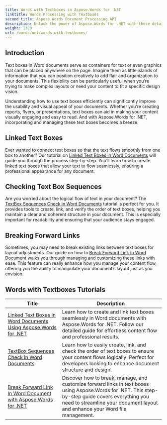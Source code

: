 ```yaml
---
title: Words with Textboxes in Aspose.Words for .NET
linktitle: Words Processing with Textboxes
second_title: Aspose.Words Document Processing API
description: Unlock the power of Aspose.Words for .NET with these detailed tutorials on working with text boxes, enhancing document design and functionality.
weight: 1320
url: /words/net/words-with-textboxes/
---
```

## Introduction

Text boxes in Word documents serve as containers for text or even graphics that can be placed anywhere on the page. Imagine them as little islands of information that you can position creatively to add flair and organization to your documents. This flexibility can be particularly useful when you’re trying to make complex layouts or need your content to fit a specific design vision.

Understanding how to use text boxes efficiently can significantly improve the usability and visual appeal of your documents. Whether you’re creating reports, flyers, or presentations, text boxes can aid in making your content visually engaging and easy to read. And with Aspose.Words for .NET, incorporating and managing these text boxes becomes a breeze.

## Linked Text Boxes

Ever wanted to connect text boxes so that the text flows smoothly from one box to another? Our tutorial on [Linked Text Boxes in Word Documents](./linked-text-boxes/) will guide you through the process step-by-step. You’ll learn how to create linked text boxes that allow your text to flow seamlessly, ensuring a professional appearance for any document.

## Checking Text Box Sequences

Are you worried about the logical flow of text in your document? The [TextBox Sequences Check in Word Documents](./textbox-sequences-check/) tutorial is perfect for you. It provides tools to create, link, and verify the order of text boxes, helping you maintain a clear and coherent structure in your document. This is especially important for readability and ensuring that your audience stays engaged.

## Breaking Forward Links

Sometimes, you may need to break existing links between text boxes for layout adjustments. Our guide on how to [Break Forward Link In Word Document](./break-forward-link/) walks you through managing and customizing these links with ease. This feature can really enhance how you manage your content flow, offering you the ability to manipulate your document’s layout just as you envision.

## Words with Textboxes Tutorials
| Title | Description |
| --- | --- |
| [Linked Text Boxes in Word Documents Using Aspose.Words for .NET](./linked-text-boxes/) | Learn how to create and link text boxes seamlessly in Word documents with Aspose.Words for .NET. Follow our detailed guide for effortless content flow and professional results. |
| [TextBox Sequences Check in Word Documents](./textbox-sequences-check/) | Learn how to easily create, link, and check the order of text boxes to ensure your content flows logically. Perfect for developers looking to enhance document structure and design. |
| [Break Forward Link In Word Document with Aspose.Words for .NET](./break-forward-link/) | Discover how to break, manage, and customize forward links in text boxes using Aspose.Words for .NET. This step-by-step guide covers everything you need to streamline your document layout and enhance your Word file management. |
